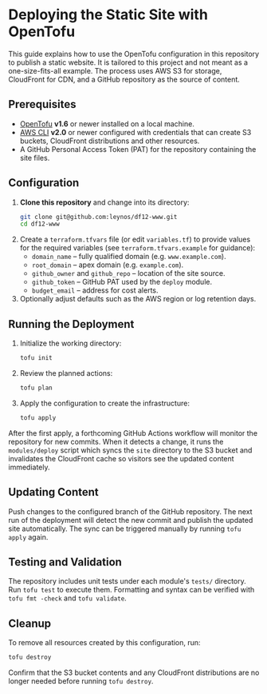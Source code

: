 # Deploying the Static Site with OpenTofu

This guide explains how to use the OpenTofu configuration in this repository to publish a static website. It is tailored to this project and not meant as a one-size-fits-all example. The process uses AWS S3 for storage, CloudFront for CDN, and a GitHub repository as the source of content.

## Prerequisites

- [OpenTofu](https://opentofu.org/) **v1.6** or newer installed on a local machine.
- [AWS CLI](https://aws.amazon.com/cli/) **v2.0** or newer configured with credentials that can create S3 buckets, CloudFront distributions and other resources.
- A GitHub Personal Access Token (PAT) for the repository containing the site files.

## Configuration

1. **Clone this repository** and change into its directory:
   ```bash
   git clone git@github.com:leynos/df12-www.git
   cd df12-www
   ```
2. Create a `terraform.tfvars` file (or edit `variables.tf`) to provide values for the required variables (see `terraform.tfvars.example` for guidance):
   - `domain_name` – fully qualified domain (e.g. `www.example.com`).
   - `root_domain` – apex domain (e.g. `example.com`).
   - `github_owner` and `github_repo` – location of the site source.
   - `github_token` – GitHub PAT used by the `deploy` module.
   - `budget_email` – address for cost alerts.
3. Optionally adjust defaults such as the AWS region or log retention days.

## Running the Deployment

1. Initialize the working directory:

   ```bash
   tofu init
   ```
2. Review the planned actions:

   ```bash
   tofu plan
   ```
3. Apply the configuration to create the infrastructure:

   ```bash
   tofu apply
   ```

After the first apply, a forthcoming GitHub Actions workflow will monitor the repository for new commits. When it detects a change, it runs the `modules/deploy` script which syncs the `site` directory to the S3 bucket and invalidates the CloudFront cache so visitors see the updated content immediately.

## Updating Content

Push changes to the configured branch of the GitHub repository. The next run of the deployment will detect the new commit and publish the updated site automatically. The sync can be triggered manually by running `tofu apply` again.

## Testing and Validation

The repository includes unit tests under each module's `tests/` directory. Run `tofu test` to execute them. Formatting and syntax can be verified with `tofu fmt -check` and `tofu validate`.

## Cleanup

To remove all resources created by this configuration, run:

```bash
tofu destroy
```

Confirm that the S3 bucket contents and any CloudFront distributions are no longer needed before running `tofu destroy`.
